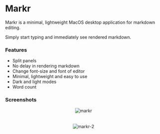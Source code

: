 # Markr

Markr is a minimal, lightweight MacOS desktop application for markdown editing. 

Simply start typing and immediately see rendered markdown.

### Features
- Split panels
- No delay in rendering markdown
- Change font-size and font of editor
- Minimal, lightweight and easy to use
- Dark and light modes
- Word count

### Screenshots

<div style="text-align:center">
  <img src="https://i.imgur.com/5l7AKtk.png" alt="markr">
</div>
<br><br>
<div style="text-align:center">
  <img src="https://i.imgur.com/4zhlqzc.png" alt="markr-2">
</div>
